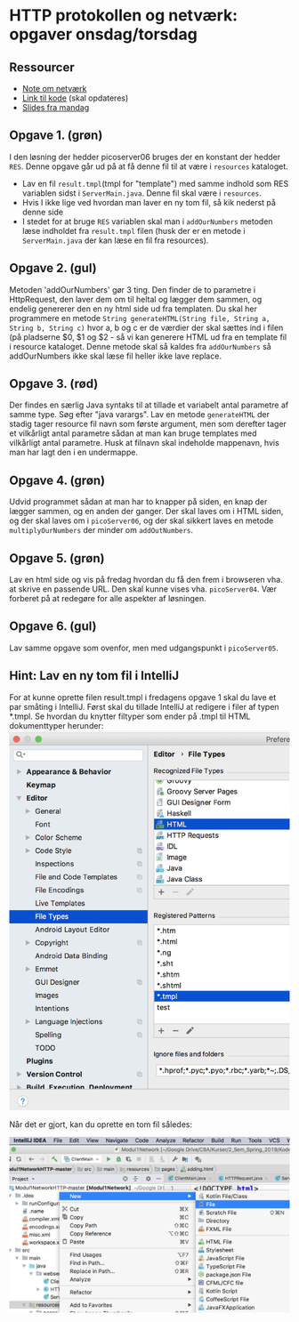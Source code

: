 # HTTP protokollen og netværk: opgaver onsdag/torsdag

## Ressourcer

- [Note om netværk](./NoteNetværkHTTP.md)
- [Link til kode](https://github.com/bornholm2sem2019/Modul1NetworkHTTP) (skal opdateres)
- [Slides fra mandag](./Week1Network.pptx)

## Opgave 1. (grøn)

 I den løsning der hedder picoserver06 bruges der en konstant der hedder `RES`. Denne opgave går ud på at få denne fil til at være i `resources` kataloget.

- Lav en fil `result.tmpl`(tmpl for "template") med samme indhold som RES variablen sidst i `ServerMain.java`. Denne fil skal være i `resources`.
- Hvis I ikke lige ved hvordan man laver en ny tom fil, så kik nederst på denne side
- I stedet for at bruge `RES` variablen skal man i `addOurNumbers` metoden læse indholdet fra `result.tmpl` filen (husk der er en metode i `ServerMain.java` der kan læse en fil fra resources).

## Opgave 2. (gul)

Metoden 'addOurNumbers' gør 3 ting. Den finder de to parametre i HttpRequest, den laver dem om til heltal og lægger dem sammen, og endelig genererer den en ny html side ud fra templaten. Du skal her programmere en metode `String generateHTML(String file, String a, String b, String c)` hvor a, b og c er de værdier der skal sættes ind i filen (på pladserne $0, $1 og $2 - så vi kan generere HTML ud fra en template fil i resource kataloget. Denne metode skal så kaldes fra `addOurNumbers` så addOurNumbers ikke skal læse fil heller ikke lave replace.

## Opgave 3. (rød)

Der findes en særlig Java syntaks til at tillade et variabelt antal parametre af samme type. Søg efter "java varargs". Lav en metode `generateHTML` der stadig tager resource fil navn som første argument, men som derefter tager et vilkårligt antal parametre sådan at man kan bruge templates med vilkårligt antal parametre. Husk at filnavn skal indeholde mappenavn, hvis man har lagt den i en undermappe.

## Opgave 4. (grøn)

Udvid programmet sådan at man har to knapper på siden, en knap der lægger sammen, og en anden der ganger. Der skal laves om i HTML siden, og der skal laves om i `picoServer06`, og der skal sikkert laves en metode `multiplyOurNumbers` der minder om `addOutNumbers`.

## Opgave 5. (grøn)

Lav en html side og vis på fredag hvordan du få den frem i browseren vha. at skrive en passende URL. Den skal kunne vises vha. `picoServer04`. Vær forberet på at redegøre for alle aspekter af løsningen.

## Opgave 6. (gul)

Lav samme opgave som ovenfor, men med udgangspunkt i `picoServer05`.

## Hint:  Lav en ny tom fil i IntelliJ

For at kunne oprette filen result.tmpl i fredagens opgave 1 skal du lave et par småting i IntelliJ. Først skal du tillade IntelliJ at redigere i filer af typen *.tmpl. Se hvordan du knytter filtyper som ender på .tmpl til HTML dokumenttyper herunder:
![tmplEdit](img/tmpledit.png)

Når det er gjort, kan du oprette en tom fil således:

![newEmptyFile](img/newEmptyFile1.png)
